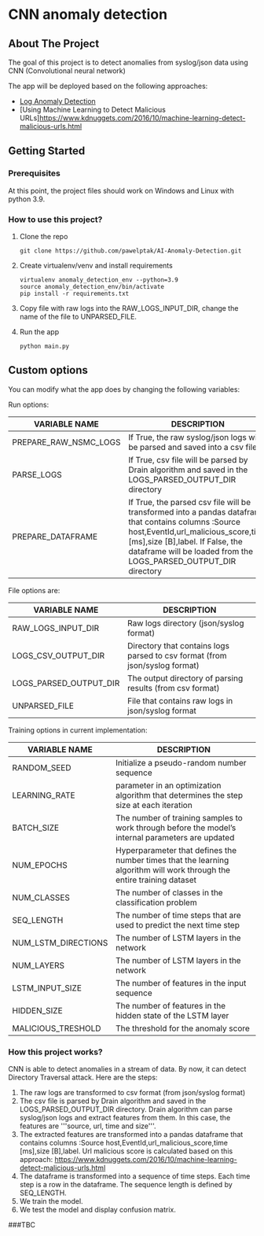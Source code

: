 # CNN anomaly detection


<!-- ABOUT THE PROJECT -->
## About The Project

The goal of this project is to detect anomalies from syslog/json data using CNN (Convolutional neural network)

The app will be deployed based on the following approaches:
* [Log Anomaly Detection](https://github.com/WraySmith/log-anomaly)
* [Using Machine Learning to Detect Malicious URLs]https://www.kdnuggets.com/2016/10/machine-learning-detect-malicious-urls.html

<!-- GETTING STARTED -->
## Getting Started

### Prerequisites

At this point, the project files should work on Windows and Linux with python 3.9.

### How to use this project?

1. Clone the repo
   ```
   git clone https://github.com/pawelptak/AI-Anomaly-Detection.git
   ```
2. Create virtualenv/venv and install requirements
    ```
   virtualenv anomaly_detection_env --python=3.9
   source anomaly_detection_env/bin/activate
   pip install -r requirements.txt
    ```
3. Copy file with raw logs into the RAW_LOGS_INPUT_DIR, change the name of the file to UNPARSED_FILE.
   
4. Run the app
    ```
   python main.py
   ```

## Custom options
You can modify what the app does by changing the following variables:

Run options:

 VARIABLE NAME          | DESCRIPTION
 --------------- | ------------------------
PREPARE_RAW_NSMC_LOGS   | If True, the raw syslog/json logs will be parsed and saved into a csv file
PARSE_LOGS              | If True, csv file will be parsed by Drain algorithm and saved in the LOGS_PARSED_OUTPUT_DIR directory
PREPARE_DATAFRAME       | If True, the parsed csv file will be transformed into a pandas dataframe that contains columns :Source host,EventId,url_malicious_score,time [ms],size [B],label. If False, the dataframe will be loaded from the LOGS_PARSED_OUTPUT_DIR directory



File options are:

 VARIABLE NAME      | DESCRIPTION
 --------------- | ------------------------
 RAW_LOGS_INPUT_DIR        |   Raw logs directory (json/syslog format)
 LOGS_CSV_OUTPUT_DIR      |   Directory that contains logs parsed to csv format (from json/syslog format)
 LOGS_PARSED_OUTPUT_DIR         | The output directory of parsing results (from csv format)
 UNPARSED_FILE         | File that contains raw logs in json/syslog format

Training options in current implementation:

 VARIABLE NAME      | DESCRIPTION
 --------------- | ------------------------
 RANDOM_SEED        |   Initialize a pseudo-random number sequence 
 LEARNING_RATE      |   parameter in an optimization algorithm that determines the step size at each iteration
 BATCH_SIZE         |   The number of training samples to work through before the model’s internal parameters are updated
 NUM_EPOCHS         |   Hyperparameter that defines the number times that the learning algorithm will work through the entire training dataset  
 NUM_CLASSES        |   The number of classes in the classification problem    
 SEQ_LENGTH         |   The number of time steps that are used to predict the next time step
 NUM_LSTM_DIRECTIONS       |   The number of LSTM layers in the network 
 NUM_LAYERS         |   The number of LSTM layers in the network      
 LSTM_INPUT_SIZE    |   The number of features in the input sequence    
 HIDDEN_SIZE        |   The number of features in the hidden state of the LSTM layer
 MALICIOUS_TRESHOLD |   The threshold for the anomaly score

### How this project works?
CNN is able to detect anomalies in a stream of data. By now, it can detect Directory Traversal attack.
Here are the steps:

1. The raw logs are transformed to csv format (from json/syslog format)
2. The csv file is parsed by Drain algorithm and saved in the LOGS_PARSED_OUTPUT_DIR directory. Drain algorithm can parse syslog/json logs and extract features from them. In this case, the features are '''source, url, time and size'''.
3. The extracted features are transformed into a pandas dataframe that contains columns :Source host,EventId,url_malicious_score,time [ms],size [B],label. Url malicious score is calculated based on this approach: https://www.kdnuggets.com/2016/10/machine-learning-detect-malicious-urls.html
4. The dataframe is transformed into a sequence of time steps. Each time step is a row in the dataframe. The sequence length is defined by SEQ_LENGTH.
5. We train the model.
6. We test the model and display confusion matrix.

###TBC

